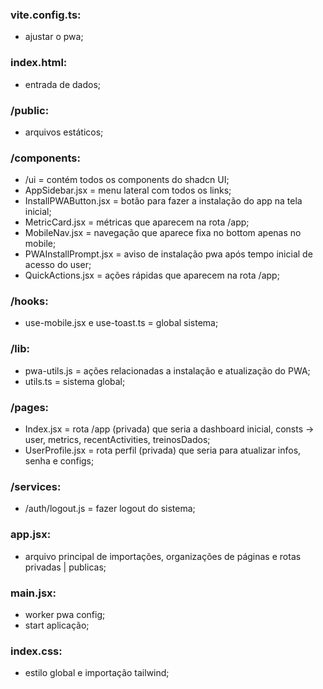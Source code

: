 ### vite.config.ts:
- ajustar o pwa;

### index.html:
- entrada de dados;

### /public:
- arquivos estáticos;

### /components:
- /ui = contém todos os components do shadcn UI;
- AppSidebar.jsx = menu lateral com todos os links;
- InstallPWAButton.jsx = botão para fazer a instalação do app na tela inicial;
- MetricCard.jsx = métricas que aparecem na rota /app;
- MobileNav.jsx = navegação que aparece fixa no bottom apenas no mobile;
- PWAInstallPrompt.jsx = aviso de instalação pwa após tempo inicial de acesso do user;
- QuickActions.jsx = ações rápidas que aparecem na rota /app;

### /hooks:
- use-mobile.jsx e use-toast.ts = global sistema;

### /lib:
- pwa-utils.js = ações relacionadas a instalação e atualização do PWA;
- utils.ts = sistema global;

### /pages:
- Index.jsx = rota /app (privada) que seria a dashboard inicial, consts -> user, metrics, recentActivities, treinosDados;
- UserProfile.jsx = rota perfil (privada) que seria para atualizar infos, senha e configs;

### /services:
- /auth/logout.js = fazer logout do sistema;

### app.jsx:
- arquivo principal de importações, organizações de páginas e rotas privadas | publicas;

### main.jsx:
- worker pwa config;
- start aplicação;

### index.css:
- estilo global e importação tailwind;
